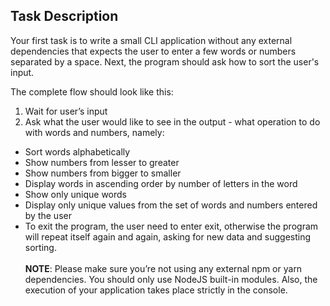 ## Task Description

Your first task is to write a small CLI application without any external dependencies that expects the user to enter a few words or numbers separated by a space. Next, the program should ask how to sort the user's input.

The complete flow should look like this:

1. Wait for user’s input
2. Ask what the user would like to see in the output - what operation to do with words and numbers, namely:
* Sort words alphabetically
* Show numbers from lesser to greater
* Show numbers from bigger to smaller
* Display words in ascending order by number of letters in the word
* Show only unique words
* Display only unique values from the set of words and numbers entered by the user
* To exit the program, the user need to enter exit, otherwise the program will repeat itself again and again, asking for new data and suggesting sorting.<br><br>
**NOTE**: Please make sure you’re not using any external npm or yarn dependencies. You should only use NodeJS built-in modules. Also, the execution of your application takes place strictly in the console.
